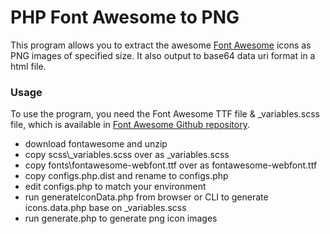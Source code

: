 PHP Font Awesome to PNG
===================

This program allows you to extract the awesome
[Font Awesome](http://fortawesome.github.com/Font-Awesome/) icons as PNG images
of specified size. It also output to base64 data uri format in a html file.

### Usage
To use the program, you need the Font Awesome TTF file & _variables.scss file, which is available in
[Font Awesome Github repository](https://github.com/FortAwesome/Font-Awesome).



  - download fontawesome and unzip
  - copy scss\\_variables.scss over as _variables.scss
  - copy fonts\fontawesome-webfont.ttf over as fontawesome-webfont.ttf 
  - copy configs.php.dist and rename to configs.php
  - edit configs.php to match your environment
  - run generateIconData.php from browser or CLI to generate icons.data.php base on _variables.scss
  - run generate.php to generate png icon images
 

